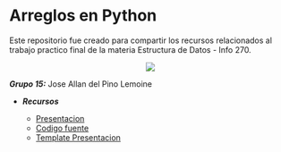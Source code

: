 # Arreglos en Python
Este repositorio fue creado para compartir los recursos relacionados al trabajo practico final de la materia Estructura de Datos - Info 270.

<p align="center">
  <img src="https://www.uaa.edu.py/cdn/images/b05793dc7214fa145ec5317aceee.png">
</p>

***Grupo 15:*** Jose Allan del Pino Lemoine

* ***Recursos***

  * [Presentacion](https://github.com/joseallandp/arreglospython/blob/main/recursos/Presentacion%20-%20Arreglos%20en%20Python%20Grupo%2015.pptx)
  * [Codigo fuente](https://github.com/joseallandp/arreglospython/blob/main/arreglos.py)
  * [Template Presentacion](https://slidesgo.com/theme/programming-language-workshop-for-beginners#search-programing&position-2&results-18&rs=search)

